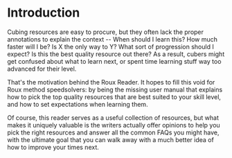 # Introduction

Cubing resources are easy to procure, but they often lack the proper annotations to explain the context -- When should I learn this? How much faster will I be? Is X the only way to Y? What sort of progression should I expect? Is this the best quality resource out there? As a result, cubers might get confused about what to learn next, or spent time learning stuff way too advanced for their level.

That's the motivation behind the Roux Reader. It hopes to fill this void for Roux method speedsolvers: by being the missing user manual that explains how to pick the top quality resources that are best suited to your skill level, and how to set expectations when learning them.

Of course, this reader serves as a useful collection of resources, but what makes it uniquely valuable is the writers actually offer opinions to help you pick the right resources and answer all the common FAQs you might have, with the ultimate goal that you can walk away with a much better idea of how to improve your times next.

<!--
Even when the right questions do get asked, they are answered times and again, leading to much inefficiency -- if only we can gather all these FAQs in one place and answer them once and for good!
-->